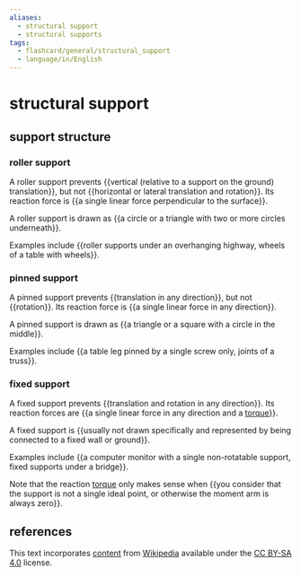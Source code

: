 ```yaml
---
aliases:
  - structural support
  - structural supports
tags:
  - flashcard/general/structural_support
  - language/in/English
---
```


# structural support

## support structure

### roller support

A roller support prevents {{vertical (relative to a support on the ground) translation}}, but not {{horizontal or lateral translation and rotation}}. Its reaction force is {{a single linear force perpendicular to the surface}}. <!--SR:!2024-07-09,40,290!2024-07-13,43,290!2024-10-05,95,290-->

A roller support is drawn as {{a circle or a triangle with two or more circles underneath}}. <!--SR:!2024-07-15,33,290-->

Examples include {{roller supports under an overhanging highway, wheels of a table with wheels}}. <!--SR:!2024-07-29,56,310-->

### pinned support

A pinned support prevents {{translation in any direction}}, but not {{rotation}}. Its reaction force is {{a single linear force in any direction}}. <!--SR:!2024-11-05,128,310!2024-08-11,66,310!2024-08-12,67,310-->

A pinned support is drawn as {{a triangle or a square with a circle in the middle}}. <!--SR:!2024-12-06,152,310-->

Examples include {{a table leg pinned by a single screw only, joints of a truss}}. <!--SR:!2024-09-23,83,270-->

### fixed support

A fixed support prevents {{translation and rotation in any direction}}. Its reaction forces are {{a single linear force in any direction and a [torque](torque.md)}}. <!--SR:!2024-11-02,126,310!2024-07-10,41,290-->

A fixed support is {{usually not drawn specifically and represented by being connected to a fixed wall or ground}}. <!--SR:!2024-07-30,57,310-->

Examples include {{a computer monitor with a single non-rotatable support, fixed supports under a bridge}}. <!--SR:!2024-07-10,40,290-->

Note that the reaction [torque](torque.md) only makes sense when {{you consider that the support is not a single ideal point, or otherwise the moment arm is always zero}}. <!--SR:!2024-12-11,156,310-->

## references

This text incorporates [content](https://en.wikipedia.org/wiki/structural_support) from [Wikipedia](Wikipedia.md) available under the [CC BY-SA 4.0](https://creativecommons.org/licenses/by-sa/4.0/) license.
